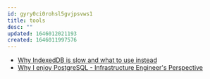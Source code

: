 ```yaml
---
id: gyry0ci0rohsl5gvjpsvws1
title: tools
desc: ""
updated: 1646012021193
created: 1646011997576
---
```


- [Why IndexedDB is slow and what to use instead](https://rxdb.info/slow-indexeddb.html)
- [Why I enjoy PostgreSQL - Infrastructure Engineer's Perspective](https://www.shayon.dev/post/2022/17/why-i-enjoy-postgresql-infrastructure-engineers-perspective/)
